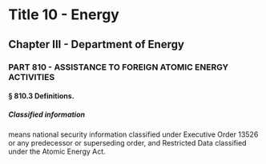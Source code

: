 
# Title 10 - Energy
## Chapter III - Department of Energy
### PART 810 - ASSISTANCE TO FOREIGN ATOMIC ENERGY ACTIVITIES
#### § 810.3 Definitions.
##### Classified information

means national security information classified under Executive Order 13526 or any predecessor or superseding order, and Restricted Data classified under the Atomic Energy Act.
